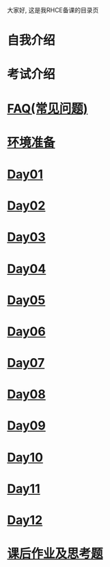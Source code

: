大家好, 这是我RHCE备课的目录页
# 自我介绍
# 考试介绍
# [FAQ(常见问题)](FAQ/FAQ.md)
# [环境准备](preparation/preparation.md)
# [Day01](Day01/Day01.md)
# [Day02](Day02/usergroup_filepermission_process_service.md)
# [Day03](Day03/ssh_log_networking_archive.md)
# [Day04](Day04/yum_df_mount_ln_find_kvm.md)
# [Day05](Day05/kickstart_regex_vim_cron_at.md)
# [Day06](Day06/nice_ACL_SELinux_ldap_kerberos.md)
# [Day07](Day07/disk_lvm_nfs_samba.md)
# [Day08](Day08/boot_troubleshotting_firewalld_sa2_review.md)
# [Day09](Day09/systemd_ipv6_teamd_firewalld.md)
# [Day10](Day10/dns_mail_iscis_nfs.md)
# [Day11](Day11/mariaDB_httpd_bash.md)
# [Day12](Day12/wsgi_bash_docker.md)
# [课后作业及思考题](Homework/1704_20190521.md)

